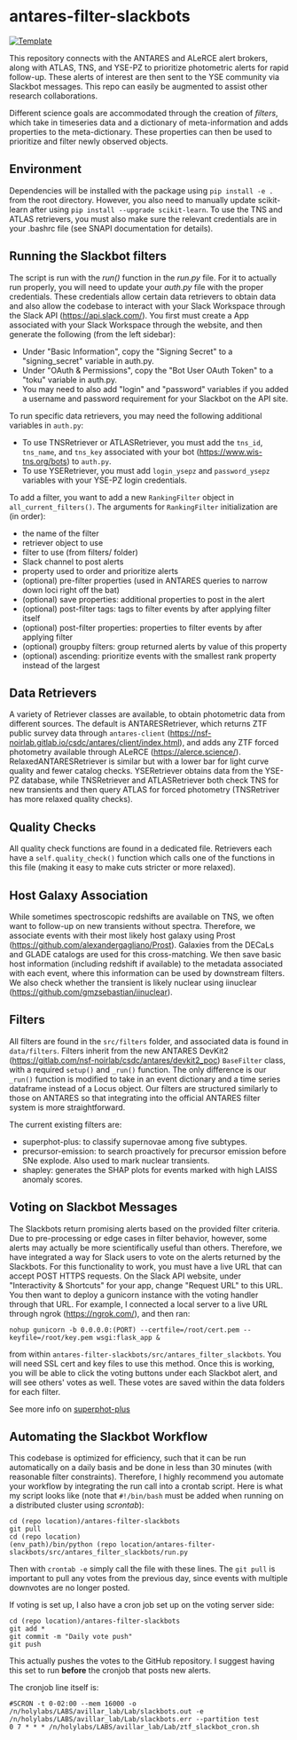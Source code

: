 # antares-filter-slackbots

[![Template](https://img.shields.io/badge/Template-LINCC%20Frameworks%20Python%20Project%20Template-brightgreen)](https://lincc-ppt.readthedocs.io/en/latest/)

This repository connects with the ANTARES and ALeRCE alert brokers, along with ATLAS, TNS, and YSE-PZ to prioritize photometric alerts for rapid follow-up. These alerts of interest are then sent to the YSE community via Slackbot messages. This repo can easily be augmented to assist other research collaborations.

Different science goals are accommodated through the creation of *filters*, which take in timeseries data and a dictionary of meta-information and adds properties to the meta-dictionary. These properties can then be used to prioritize and filter newly observed objects.

## Environment
Dependencies will be installed with the package using `pip install -e .` from the root directory. However, you also need to manually update scikit-learn after using `pip install --upgrade scikit-learn`. To use the TNS and ATLAS retrievers, you must also make sure the relevant credentials are in your .bashrc file (see SNAPI documentation for details).

## Running the Slackbot filters
The script is run with the *run()* function in the *run.py* file. For it to actually run properly, you will need to update your *auth.py* file with the proper credentials. These credentials allow certain data retrievers to obtain data and also allow the codebase to interact with your Slack Workspace through the Slack API (https://api.slack.com/). You first must create a App associated with your Slack Workspace through the website, and then generate the following (from the left sidebar):
* Under "Basic Information", copy the "Signing Secret" to a "signing_secret" variable in auth.py.
* Under "OAuth & Permissions", copy the "Bot User OAuth Token" to a "toku" variable in auth.py.
* You may need to also add "login" and "password" variables if you added a username and password requirement for your Slackbot on the API site.

To run specific data retrievers, you may need the following additional variables in `auth.py`:
* To use TNSRetriever or ATLASRetriever, you must add the `tns_id`, `tns_name`, and `tns_key` associated with your bot (https://www.wis-tns.org/bots) to `auth.py`.
* To use YSERetriever, you must add `login_ysepz` and `password_ysepz` variables with your YSE-PZ login credentials.

To add a filter, you want to add a new `RankingFilter` object in `all_current_filters()`. The arguments for `RankingFilter` initialization are (in order):
* the name of the filter
* retriever object to use
* filter to use (from filters/ folder)
* Slack channel to post alerts
* property used to order and prioritize alerts
* (optional) pre-filter properties (used in ANTARES queries to narrow down loci right off the bat)
* (optional) save properties: additional properties to post in the alert
* (optional) post-filter tags: tags to filter events by after applying filter itself
* (optional) post-filter properties: properties to filter events by after applying filter
* (optional) groupby filters: group returned alerts by value of this property
* (optional) ascending: prioritize events with the smallest rank property instead of the largest

## Data Retrievers
A variety of Retriever classes are available, to obtain photometric data from different sources. The default is ANTARESRetriever, which returns ZTF public survey data through `antares-client` (https://nsf-noirlab.gitlab.io/csdc/antares/client/index.html), and adds any ZTF forced photometry available through ALeRCE (https://alerce.science/). RelaxedANTARESRetriever is similar but with a lower bar for light curve quality and fewer catalog checks. YSERetriever obtains data from the YSE-PZ database, while TNSRetriever and ATLASRetriever both check TNS for new transients and then query ATLAS for forced photometry (TNSRetriver has more relaxed quality checks).

## Quality Checks
All quality check functions are found in a dedicated file. Retrievers each have a `self.quality_check()` function which calls one of the functions in this file (making it easy to make cuts stricter or more relaxed).

## Host Galaxy Association
While sometimes spectroscopic redshifts are available on TNS, we often want to follow-up on new transients without spectra. Therefore, we associate events with their most likely host galaxy using Prost (https://github.com/alexandergagliano/Prost). Galaxies from the DECaLs and GLADE catalogs are used for this cross-matching. We then save basic host information (including redshift if available) to the metadata associated with each event, where this information can be used by downstream filters. We also check whether the transient is likely nuclear using iinuclear (https://github.com/gmzsebastian/iinuclear).

## Filters
All filters are found in the `src/filters` folder, and associated data is found in `data/filters`. Filters inherit from the new ANTARES DevKit2 (https://gitlab.com/nsf-noirlab/csdc/antares/devkit2_poc) `BaseFilter` class, with a required `setup()` and `_run()` function. The only difference is our `_run()` function is modified to take in an event dictionary and a time series dataframe instead of a Locus object. Our filters are structured similarly to those on ANTARES so that integrating into the official ANTARES filter system is more straightforward.

The current existing filters are:
* superphot-plus: to classify supernovae among five subtypes.
* precursor-emission: to search proactively for precursor emission before SNe explode. Also used to mark nuclear transients.
* shapley: generates the SHAP plots for events marked with high LAISS anomaly scores.

## Voting on Slackbot Messages
The Slackbots return promising alerts based on the provided filter criteria. Due to pre-processing or edge cases in filter behavior, however, some alerts may actually be more scientifically useful than others. Therefore, we have integrated a way for Slack users to vote on the alerts returned by the Slackbots. For this functionality to work, you must have a live URL that can accept POST HTTPS requests. On the Slack API website, under "Interactivity & Shortcuts" for your app, change "Request URL" to this URL. You then want to deploy a gunicorn instance with the voting handler through that URL. For example, I connected a local server to a live URL through ngrok (https://ngrok.com/), and then ran:
```
nohup gunicorn -b 0.0.0.0:(PORT) --certfile=/root/cert.pem --keyfile=/root/key.pem wsgi:flask_app &
```
from within `antares-filter-slackbots/src/antares_filter_slackbots`. You will need SSL cert and key files to use this method. Once this is working, you will be able to click the voting buttons under each Slackbot alert, and will see others' votes as well. These votes are saved within the data folders for each filter.

See more info on [superphot-plus](https://github.com/lincc-frameworks/superphot-plus)

## Automating the Slackbot Workflow
This codebase is optimized for efficiency, such that it can be run automatically on a daily basis and be done in less than 30 minutes (with reasonable filter constraints). Therefore, I highly recommend you automate your workflow by integrating the run call into a crontab script. Here is what my script looks like (note that `#!/bin/bash` must be added when running on a distributed cluster using *scrontab*):
```
cd (repo location)/antares-filter-slackbots
git pull
cd (repo location)
(env_path)/bin/python (repo location/antares-filter-slackbots/src/antares_filter_slackbots/run.py
```
Then with `crontab -e` simply call the file with these lines. The `git pull` is important to pull any votes from the previous day, since events with multiple downvotes are no longer posted.

If voting is set up, I also have a cron job set up on the voting server side:
```
cd (repo location)/antares-filter-slackbots
git add *
git commit -m "Daily vote push"
git push
```
This actually pushes the votes to the GitHub repository. I suggest having this set to run **before** the cronjob that posts new alerts.

The cronjob line itself is:
```
#SCRON -t 0-02:00 --mem 16000 -o /n/holylabs/LABS/avillar_lab/Lab/slackbots.out -e /n/holylabs/LABS/avillar_lab/Lab/slackbots.err --partition test
0 7 * * * /n/holylabs/LABS/avillar_lab/Lab/ztf_slackbot_cron.sh
```
